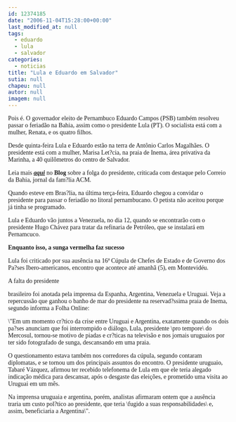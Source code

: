 ```yaml
---
id: 12374185
date: "2006-11-04T15:28:00+00:00"
last_modified_at: null
tags:
  - eduardo
  - lula
  - salvador
categories:
  - noticias
title: "Lula e Eduardo em Salvador"
sutia: null
chapeu: null
autor: null
imagem: null
---
```

<p><P><FONT face=Verdana>Pois é. O governador eleito de Pernambuco Eduardo Campos (PSB) também resolveu passar o feriadão na Bahia, assim como o presidente Lula (PT). O socialista está com a mulher, Renata, e os quatro filhos. </FONT></P></p>
<p><P><FONT face=Verdana>Desde quinta-feira Lula e Eduardo estão na terra de Antônio Carlos Magalhães.&nbsp;O presidente&nbsp;está com a mulher, Marisa Let?cia, na praia de Inema, área privativa da Marinha, a 40 quilômetros do centro de Salvador.</FONT></P></p>
<p><P><FONT face=Verdana>Leia mais <STRONG><A href=\"https://jc3.uol.com.br/blogs/jc/2006/11/02/index.php\"><EM>aqui</EM></A></STRONG> no <STRONG>Blog</STRONG> sobre a folga do presidente, criticada com destaque pelo Correio da&nbsp;Bahia, jornal da fam?lia ACM. </FONT></P></p>
<p><P><FONT face=Verdana>Quando esteve em Bras?lia, na última terça-feira, Eduardo chegou a convidar&nbsp;o presidente&nbsp;para passar o feriadão no litoral pernambucano. O petista não aceitou porque já tinha se programado.</FONT></P></p>
<p><P><FONT face=Verdana>Lula e Eduardo&nbsp;vão juntos a&nbsp;Venezuela, no dia 12, quando se encontrarão com o presidente Hugo Chávez para tratar da refinaria de Petróleo, que se instalará em Pernamcuco. </FONT></P></p>
<p><P><FONT face=Verdana><STRONG>Enquanto isso, a</STRONG><STRONG>&nbsp;sunga vermelha faz sucesso</STRONG></FONT></P></p>
<p><P><FONT face=Verdana>Lula foi criticado por sua ausência na 16ª Cúpula de Chefes de Estado e de Governo dos Pa?ses Ibero-americanos, encontro que acontece até amanhã (5), em Montevidéu.</FONT></P></p>
<p><P><FONT face=Verdana>A falta do presidente</p>
<p> brasileiro&nbsp;foi anotada pela imprensa da Espanha, Argentina, Venezuela e Uruguai. Veja a repercussão que ganhou o banho de mar do presidente na reservad?ssima praia de Inema, segundo informa a Folha Online: </FONT></P></p>
<p><P><FONT face=Verdana>\"Em um momento cr?tico da crise entre Uruguai e Argentina, exatamente quando os dois pa?ses anunciam que foi interrompido o diálogo, Lula, presidente \pro tempore\ do Mercosul, tornou-se motivo de piadas e cr?ticas na televisão e nos jornais uruguaios por ter sido fotografado de sunga, descansando em uma praia.</FONT></P></p>
<p><P><FONT face=Verdana>O questionamento estava também nos corredores da cúpula, segundo contaram diplomatas, e se tornou um dos principais assuntos do encontro. O presidente uruguaio, Tabaré Vázquez, afirmou ter recebido telefonema de Lula em que ele teria alegado indicação médica para descansar, após o desgaste das eleições, e prometido uma visita ao Uruguai em um mês.</FONT></P></p>
<p><P><FONT face=Verdana>Na imprensa uruguaia e argentina, porém, analistas afirmaram ontem que a ausência traria um custo pol?tico ao presidente, que teria \fugido a suas responsabilidades\ e, assim, beneficiaria a Argentina\".</FONT> </P> </p>
